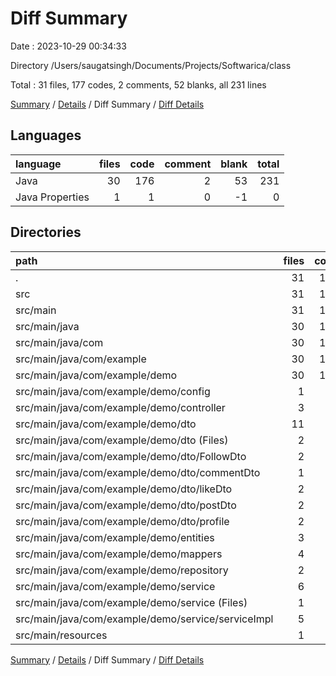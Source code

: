 # Diff Summary

Date : 2023-10-29 00:34:33

Directory /Users/saugatsingh/Documents/Projects/Softwarica/class

Total : 31 files,  177 codes, 2 comments, 52 blanks, all 231 lines

[Summary](results.md) / [Details](details.md) / Diff Summary / [Diff Details](diff-details.md)

## Languages
| language | files | code | comment | blank | total |
| :--- | ---: | ---: | ---: | ---: | ---: |
| Java | 30 | 176 | 2 | 53 | 231 |
| Java Properties | 1 | 1 | 0 | -1 | 0 |

## Directories
| path | files | code | comment | blank | total |
| :--- | ---: | ---: | ---: | ---: | ---: |
| . | 31 | 177 | 2 | 52 | 231 |
| src | 31 | 177 | 2 | 52 | 231 |
| src/main | 31 | 177 | 2 | 52 | 231 |
| src/main/java | 30 | 176 | 2 | 53 | 231 |
| src/main/java/com | 30 | 176 | 2 | 53 | 231 |
| src/main/java/com/example | 30 | 176 | 2 | 53 | 231 |
| src/main/java/com/example/demo | 30 | 176 | 2 | 53 | 231 |
| src/main/java/com/example/demo/config | 1 | 0 | 0 | -1 | -1 |
| src/main/java/com/example/demo/controller | 3 | 23 | 0 | 8 | 31 |
| src/main/java/com/example/demo/dto | 11 | 30 | 0 | 14 | 44 |
| src/main/java/com/example/demo/dto (Files) | 2 | -5 | 0 | 0 | -5 |
| src/main/java/com/example/demo/dto/FollowDto | 2 | 24 | 0 | 11 | 35 |
| src/main/java/com/example/demo/dto/commentDto | 1 | -1 | 0 | 0 | -1 |
| src/main/java/com/example/demo/dto/likeDto | 2 | -8 | 0 | -1 | -9 |
| src/main/java/com/example/demo/dto/postDto | 2 | -2 | 0 | 0 | -2 |
| src/main/java/com/example/demo/dto/profile | 2 | 22 | 0 | 4 | 26 |
| src/main/java/com/example/demo/entities | 3 | 3 | 0 | 2 | 5 |
| src/main/java/com/example/demo/mappers | 4 | 18 | 0 | 14 | 32 |
| src/main/java/com/example/demo/repository | 2 | 8 | 0 | 2 | 10 |
| src/main/java/com/example/demo/service | 6 | 94 | 2 | 14 | 110 |
| src/main/java/com/example/demo/service (Files) | 1 | 2 | 0 | 0 | 2 |
| src/main/java/com/example/demo/service/serviceImpl | 5 | 92 | 2 | 14 | 108 |
| src/main/resources | 1 | 1 | 0 | -1 | 0 |

[Summary](results.md) / [Details](details.md) / Diff Summary / [Diff Details](diff-details.md)